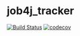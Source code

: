 # job4j_tracker
[![Build Status](https://travis-ci.com/denis2maximov/job4j_tracker.svg?branch=master)](https://travis-ci.com/denis2maximov/job4j_tracker)
[![codecov](https://codecov.io/gh/denis2maximov/job4j_tracker/branch/master/graph/badge.svg?token=A4HYIOWIG2)](https://codecov.io/gh/denis2maximov/job4j_tracker)